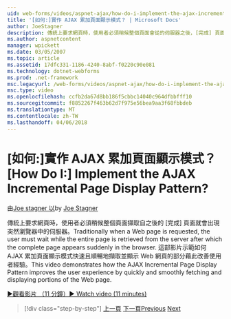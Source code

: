 ```yaml
---
uid: web-forms/videos/aspnet-ajax/how-do-i-implement-the-ajax-incremental-page-display-pattern
title: '[如何:]實作 AJAX 累加頁面顯示模式？ | Microsoft Docs'
author: JoeStagner
description: 傳統上要求網頁時，使用者必須稍候整個頁面會從的伺服器之後，[完成] 頁面出現 sudde...
ms.author: aspnetcontent
manager: wpickett
ms.date: 03/05/2007
ms.topic: article
ms.assetid: 17dfc331-1186-4240-8abf-f0220c90e081
ms.technology: dotnet-webforms
ms.prod: .net-framework
msc.legacyurl: /web-forms/videos/aspnet-ajax/how-do-i-implement-the-ajax-incremental-page-display-pattern
msc.type: video
ms.openlocfilehash: ccfb2da67d8bb186f5cbbc14040c964dfbbfff10
ms.sourcegitcommit: f8852267f463b62d7f975e56bea9aa3f68fbbdeb
ms.translationtype: MT
ms.contentlocale: zh-TW
ms.lasthandoff: 04/06/2018
---
```

<a name="how-do-i-implement-the-ajax-incremental-page-display-pattern"></a><span data-ttu-id="604f7-104">[如何:]實作 AJAX 累加頁面顯示模式？</span><span class="sxs-lookup"><span data-stu-id="604f7-104">[How Do I:] Implement the AJAX Incremental Page Display Pattern?</span></span>
====================
<span data-ttu-id="604f7-105">由[Joe stagner 以](https://github.com/JoeStagner)</span><span class="sxs-lookup"><span data-stu-id="604f7-105">by [Joe Stagner](https://github.com/JoeStagner)</span></span>

<span data-ttu-id="604f7-106">傳統上要求網頁時，使用者必須稍候整個頁面擷取自之後的 [完成] 頁面就會出現突然瀏覽器中的伺服器。</span><span class="sxs-lookup"><span data-stu-id="604f7-106">Traditionally when a Web page is requested, the user must wait while the entire page is retrieved from the server after which the complete page appears suddenly in the browser.</span></span> <span data-ttu-id="604f7-107">這部影片示範如何 AJAX 累加頁面顯示模式快速且順暢地擷取並顯示 Web 網頁的部分藉此改善使用者經驗。</span><span class="sxs-lookup"><span data-stu-id="604f7-107">This video demonstrates how the AJAX Incremental Page Display Pattern improves the user experience by quickly and smoothly fetching and displaying portions of the Web page.</span></span>

[<span data-ttu-id="604f7-108">&#9654;觀看影片 （11 分鐘）</span><span class="sxs-lookup"><span data-stu-id="604f7-108">&#9654; Watch video (11 minutes)</span></span>](https://channel9.msdn.com/Blogs/ASP-NET-Site-Videos/how-do-i-implement-the-ajax-incremental-page-display-pattern)

> [!div class="step-by-step"]
> <span data-ttu-id="604f7-109">[上一頁](how-do-i-implement-the-ajax-paging-pattern.md)
> [下一頁](how-do-i-implement-the-incremental-page-display-pattern-using-http-get-and-post.md)</span><span class="sxs-lookup"><span data-stu-id="604f7-109">[Previous](how-do-i-implement-the-ajax-paging-pattern.md)
[Next](how-do-i-implement-the-incremental-page-display-pattern-using-http-get-and-post.md)</span></span>
